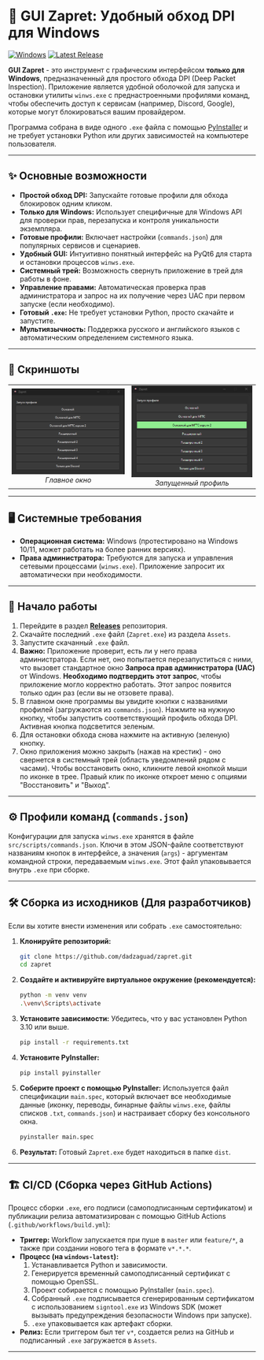 # 🚀 GUI Zapret: Удобный обход DPI для Windows

[![Windows](https://img.shields.io/badge/Platform-Windows-0078D6?style=flat&logo=windows)](https://www.microsoft.com/windows/)
[![Latest Release](https://img.shields.io/github/v/release/dadzaguad/zapret?include_prereleases&label=latest%20release)](https://github.com/dadzaguad/zapret/releases) <!-- Убедитесь, что имя пользователя и репозиторий верны -->

**GUI Zapret** - это инструмент с графическим интерфейсом **только для Windows**, предназначенный для простого обхода DPI (Deep Packet Inspection). Приложение является удобной оболочкой для запуска и остановки утилиты `winws.exe` с преднастроенными профилями команд, чтобы обеспечить доступ к сервисам (например, Discord, Google), которые могут блокироваться вашим провайдером.

Программа собрана в виде одного `.exe` файла с помощью [PyInstaller](https://pyinstaller.org/) и не требует установки Python или других зависимостей на компьютере пользователя.

---

## ✨ Основные возможности

*   **Простой обход DPI:** Запускайте готовые профили для обхода блокировок одним кликом.
*   **Только для Windows:** Использует специфичные для Windows API для проверки прав, перезапуска и контроля уникальности экземпляра.
*   **Готовые профили:** Включает настройки (`commands.json`) для популярных сервисов и сценариев.
*   **Удобный GUI:** Интуитивно понятный интерфейс на PyQt6 для старта и остановки процессов `winws.exe`.
*   **Системный трей:** Возможность свернуть приложение в трей для работы в фоне.
*   **Управление правами:** Автоматическая проверка прав администратора и запрос на их получение через UAC при первом запуске (если необходимо).
*   **Готовый `.exe`:** Не требует установки Python, просто скачайте и запустите.
*   **Мультиязычность:** Поддержка русского и английского языков с автоматическим определением системного языка.

---

## 📸 Скриншоты

<table>
  <tr>
    <td align="center">
      <img src="screenshots/main_window.png" alt="Главное окно приложения" width="400"/>
      <br/><em>Главное окно</em>
    </td>
    <td align="center">
      <img src="screenshots/launch_process.png" alt="Окно с запущенным процессом" width="400"/>
      <br/><em>Запущенный профиль</em>
    </td>
   </tr>
   <tr>
</table>


---

## 🖥️ Системные требования

*   **Операционная система:** Windows (протестировано на Windows 10/11, может работать на более ранних версиях).
*   **Права администратора:** Требуются для запуска и управления сетевыми процессами (`winws.exe`). Приложение запросит их автоматически при необходимости.

---

## 🚀 Начало работы

1.  Перейдите в раздел [**Releases**](https://github.com/dadzaguad/zapret/releases) репозитория.
2.  Скачайте последний `.exe` файл (`Zapret.exe`) из раздела `Assets`.
3.  Запустите скачанный `.exe` файл.
4.  **Важно:** Приложение проверит, есть ли у него права администратора. Если нет, оно попытается перезапуститься с ними, что вызовет стандартное окно **Запроса прав администратора (UAC)** от Windows. **Необходимо подтвердить этот запрос**, чтобы приложение могло корректно работать. Этот запрос появится только один раз (если вы не отзовете права).
5.  В главном окне программы вы увидите кнопки с названиями профилей (загружаются из `commands.json`). Нажмите на нужную кнопку, чтобы запустить соответствующий профиль обхода DPI. Активная кнопка подсветится зеленым.
6.  Для остановки обхода снова нажмите на активную (зеленую) кнопку.
7.  Окно приложения можно закрыть (нажав на крестик) - оно свернется в системный трей (область уведомлений рядом с часами). Чтобы восстановить окно, кликните левой кнопкой мыши по иконке в трее. Правый клик по иконке откроет меню с опциями "Восстановить" и "Выход".

---

## ⚙️ Профили команд (`commands.json`)

Конфигурации для запуска `winws.exe` хранятся в файле `src/scripts/commands.json`. Ключи в этом JSON-файле соответствуют названиям кнопок в интерфейсе, а значения (`args`) - аргументам командной строки, передаваемым `winws.exe`. Этот файл упаковывается внутрь `.exe` при сборке.

---

## 🛠️ Сборка из исходников (Для разработчиков)

Если вы хотите внести изменения или собрать `.exe` самостоятельно:

1.  **Клонируйте репозиторий:**
    ```bash
    git clone https://github.com/dadzaguad/zapret.git
    cd zapret
    ```
2.  **Создайте и активируйте виртуальное окружение (рекомендуется):**
    ```bash
    python -m venv venv
    .\venv\Scripts\activate
    ```
3.  **Установите зависимости:**
    Убедитесь, что у вас установлен Python 3.10 или выше.
    ```bash
    pip install -r requirements.txt
    ```
4.  **Установите PyInstaller:**
    ```bash
    pip install pyinstaller
    ```
5.  **Соберите проект с помощью PyInstaller:**
    Используется файл спецификации `main.spec`, который включает все необходимые данные (иконку, переводы, бинарные файлы `winws.exe`, файлы списков `.txt`, `commands.json`) и настраивает сборку без консольного окна.
    ```bash
    pyinstaller main.spec
    ```
6.  **Результат:** Готовый `Zapret.exe` будет находиться в папке `dist`.

---

## 🏗️ CI/CD (Сборка через GitHub Actions)

Процесс сборки `.exe`, его подписи (самоподписанным сертификатом) и публикации релиза автоматизирован с помощью GitHub Actions (`.github/workflows/build.yml`):

*   **Триггер:** Workflow запускается при пуше в `master` или `feature/*`, а также при создании нового тега в формате `v*.*.*`.
*   **Процесс (на `windows-latest`):**
    1.  Устанавливается Python и зависимости.
    2.  Генерируется временный самоподписанный сертификат с помощью OpenSSL.
    3.  Проект собирается с помощью PyInstaller (`main.spec`).
    4.  Собранный `.exe` подписывается сгенерированным сертификатом с использованием `signtool.exe` из Windows SDK (может вызывать предупреждения безопасности Windows при запуске).
    5.  `.exe` упаковывается как артефакт сборки.
*   **Релиз:** Если триггером был тег `v*`, создается релиз на GitHub и подписанный `.exe` загружается в `Assets`.

---
